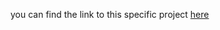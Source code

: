 you can find the link to this specific project [here](https://sk7w4tch3r.github.io/CS-SBU-DataScience/assignments/A4/Assignment%204.pdf)
